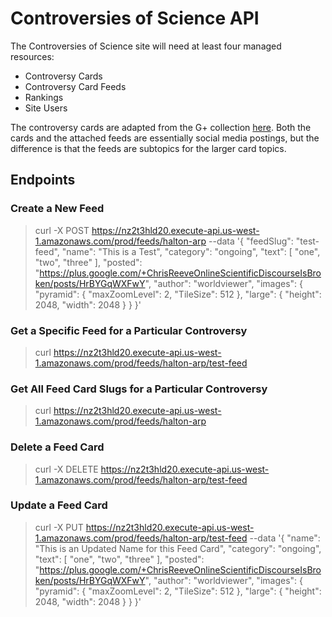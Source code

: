 # Controversies of Science API

The Controversies of Science site will need at least four managed resources:

- Controversy Cards
- Controversy Card Feeds
- Rankings
- Site Users

The controversy cards are adapted from the G+ collection [here](https://plus.google.com/collection/Yhn4Y).  Both the cards and the attached feeds are essentially social media postings, but the difference is that the feeds are subtopics for the larger card topics.

## Endpoints

### Create a New Feed

> curl -X POST https://nz2t3hld20.execute-api.us-west-1.amazonaws.com/prod/feeds/halton-arp --data '{ "feedSlug": "test-feed", "name": "This is a Test",  "category": "ongoing", "text": [ "one", "two", "three" ], "posted": "https://plus.google.com/+ChrisReeveOnlineScientificDiscourseIsBroken/posts/HrBYGqWXFwY", "author": "worldviewer", "images": { "pyramid": { "maxZoomLevel": 2, "TileSize": 512 }, "large": { "height": 2048, "width": 2048 } } }'

### Get a Specific Feed for a Particular Controversy

> curl https://nz2t3hld20.execute-api.us-west-1.amazonaws.com/prod/feeds/halton-arp/test-feed

### Get All Feed Card Slugs for a Particular Controversy

> curl https://nz2t3hld20.execute-api.us-west-1.amazonaws.com/prod/feeds/halton-arp

### Delete a Feed Card

> curl -X DELETE https://nz2t3hld20.execute-api.us-west-1.amazonaws.com/prod/feeds/halton-arp/test-feed

### Update a Feed Card

> curl -X PUT https://nz2t3hld20.execute-api.us-west-1.amazonaws.com/prod/feeds/halton-arp/test-feed --data '{ "name": "This is an Updated Name for this Feed Card",  "category": "ongoing", "text": [ "one", "two", "three" ], "posted": "https://plus.google.com/+ChrisReeveOnlineScientificDiscourseIsBroken/posts/HrBYGqWXFwY", "author": "worldviewer", "images": { "pyramid": { "maxZoomLevel": 2, "TileSize": 512 }, "large": { "height": 2048, "width": 2048 } } }'
